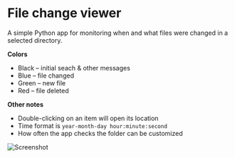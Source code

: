 # File change viewer

A simple Python app for monitoring when and what files were changed in a selected directory.

**Colors**
- Black – initial seach & other messages
- Blue – file changed
- Green – new file
- Red – file deleted

**Other notes**

- Double-clicking on an item will open its location
- Time format is `year-month-day hour:minute:second`
- How often the app checks the folder can be customized
 

![Screenshot](https://i.imgur.com/de7mAIn.png)

